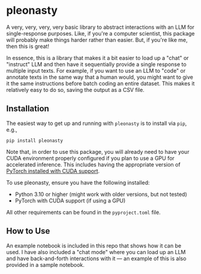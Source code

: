 # pleonasty

A very, very, very, very basic library to abstract interactions with an LLM for single-response purposes. Like, if you're a computer scientist, this package will probably make things harder rather than easier. But, if you're like me, then this is great!

In essence, this is a library that makes it a bit easier to load up a "chat" or "instruct" LLM and then have it sequentially provide a single response to multiple input texts. For example, if you want to use an LLM to "code" or annotate texts in the same way that a human would, you might want to give it the same instructions before batch coding an entire dataset. This makes it relatively easy to do so, saving the output as a CSV file.

## Installation

The easiest way to get up and running with `pleonasty` is to install via `pip`, e.g.,

```pip install pleonasty```

Note that, in order to use this package, you will already need to have your CUDA environment properly configured if you plan to use a GPU for accelerated inference. This includes having the appropriate version of [PyTorch installed with CUDA support](https://pytorch.org/get-started/locally/).

To use pleonasty, ensure you have the following installed:

- Python 3.10 or higher (might work with older versions, but not tested)
- PyTorch with CUDA support (if using a GPU)

All other requirements can be found in the `pyproject.toml` file.

## How to Use

An example notebook is included in this repo that shows how it can be used. I have also included a "chat mode" where you can load up an LLM and have back-and-forth interactions with it — an example of this is also provided in a sample notebook.
